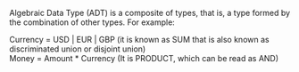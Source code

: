 Algebraic Data Type (ADT) is a composite of types, that is, a type formed by the combination of other types. For example:

Currency = USD | EUR | GBP (it is known as SUM that is also known as discriminated union or disjoint union)  
Money = Amount * Currency (It is PRODUCT, which can be read as AND)